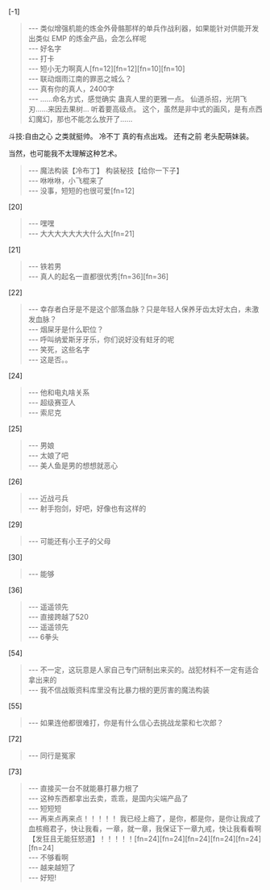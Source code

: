 
[-1] 
>--- 类似增强机能的炼金外骨骼那样的单兵作战利器，如果能针对供能开发出类似 EMP 的炼金产品，会怎么样呢<br>
>--- 好名字<br>
>--- 打卡<br>
>--- 短小无力啊真人[fn=12][fn=12][fn=10][fn=10]<br>
>--- 联动烟雨江南的罪恶之城么？<br>
>--- 真有你的真人，2400字<br>
>--- ……命名方式，感觉确实  蛊真人里的更雅一点。
仙道杀招，光阴飞刃……来因去果树…
听着要高级点。
这个，虽然是非中式的画风，是有点西幻魔幻，那也不能怎么放开了……

斗技:自由之心  之类就挺帅。
冷不丁 真的有点出戏。
还有之前 老头配萌妹装。

当然，也可能我不太理解这种艺术。<br>
>--- 魔法构装【冷布丁】
构装秘技【给你一下子】<br>
>--- 咻咻咻，小飞棍来了<br>
>--- 没事，短短的也很可爱[fn=12]<br>

[20] 
>--- 嘿嘿<br>
>--- 大大大大大大大什么大[fn=21]<br>

[21] 
>--- 铁若男<br>
>--- 真人的起名一直都很优秀[fn=36][fn=36]<br>

[22] 
>--- 幸存者白牙是不是这个部落血脉？只是年轻人保养牙齿太好太白，未激发血脉？<br>
>--- 烟屎牙是什么职位？<br>
>--- 呼叫纳爱斯牙牙乐，你们说好没有蛀牙的呢<br>
>--- 笑死，这些名字<br>
>--- 这是否。。<br>

[24] 
>--- 他和电丸啥关系<br>
>--- 超级赛亚人<br>
>--- 索尼克<br>

[25] 
>--- 男娘<br>
>--- 太娘了吧<br>
>--- 美人鱼是男的想想就恶心<br>

[26] 
>--- 近战弓兵<br>
>--- 射手抱剑，好吧，好像也有这样的<br>

[29] 
>--- 可能还有小王子的父母<br>

[30] 
>--- 能够<br>

[36] 
>--- 遥遥领先<br>
>--- 直接跨越了520<br>
>--- 遥遥领先<br>
>--- 6拳头<br>

[54] 
>--- 不一定，这玩意是人家自己专门研制出来买的。战犯材料不一定有适合拿出来的<br>
>--- 我不信战贩资料库里没有比暴力根的更厉害的魔法构装<br>

[55] 
>--- 如果连他都很难打，你是有什么信心去挑战龙蒙和七次郎？<br>

[72] 
>--- 同行是冤家<br>

[73] 
>--- 直接买一台不就能暴打暴力根了<br>
>--- 这种东西都拿出去卖，乖乖，是国内尖端产品了<br>
>--- 短短短<br>
>--- 再来点再来点！！！！！
我已经上瘾了，是你，都是你，是你让我成了血核瘾君子，快让我看，一章，就一章，我保证下一章九戒，快让我看看啊【发狂且无能狂怒道】！！！！！[fn=24][fn=24][fn=24][fn=24][fn=24][fn=24]<br>
>--- 不够看啊<br>
>--- 越来越短了<br>
>--- 好短!<br>
